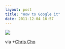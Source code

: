 ```yaml
---
layout: post
title: "How to Google it"
date: 2011-12-04 16:57
---
```


![](https://lh5.googleusercontent.com/-cwwN5Uy38ak/TtsBwhg47rI/AAAAAAAAaF8/jO6MuHanbLE/s800/enhanced-buzz-26249-1322963226-2.jpg)

via +[Chris Cho](https://plus.google.com/114516047414042281846/posts/RL8zLpKuJct)
